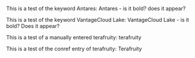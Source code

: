 
This is a test of the keyword Antares: Antares - is it bold? does it appear?

This is a test of the keyword VantageCloud Lake: VantageCloud Lake - is it bold? Does it appear?

This is a test of a manually entered terafruity: terafruity

This is a test of the conref entry of terafruity: Terafruity

